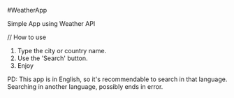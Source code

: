 #WeatherApp

Simple App using Weather API

// How to use

1) Type the city or country name.
2) Use the 'Search' button.
3) Enjoy

PD: This app is in English, so it's recommendable to search in that language. Searching in another language, possibly ends in error.
